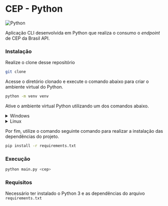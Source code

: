 # CEP - Python

![Python](https://img.shields.io/badge/python-3670A0?style=for-the-badge&logo=python&logoColor=ffdd54)

Aplicação CLI desenvolvida em Python que realiza o consumo o *endpoint* de CEP da Brasil API. 

### Instalação

Realize o clone desse repositório

```bash
git clone
```

Acesse o diretório clonado e execute o comando abaixo para criar o ambiente virtual do Python.

```bash
python -m venv venv
```

Ative o ambiente virtual Python utilizando um dos  comandos abaixo.

<details>
<summary>Windows</summary>

O arquivo `.bat` é executado no CMD enquanto do `.ps1` no Windows Powershell

```bash
venv\Scripts\activate.bat
```

```bash
venv\Scripts\Activate.ps1
```

</details>

<details>
<summary>Linux</summary>

O comando abaixo também pode ser executado no Git Bash ( Windows ), trocando o `/bin/` por `/Scripts/`

```bash
source venv/bin/activate
```

</details>

Por fim, utilize o comando seguinte comando para realizar a instalação das dependências do projeto. 

```bash
pip install -r requirements.txt
```

### Execução

```bash
python main.py <cep>
```

### Requisitos

Necessário ter instalado o Python 3 e as dependências do arquivo `requirements.txt`

